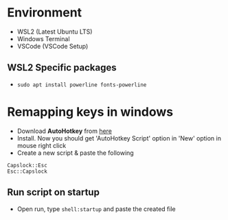 # Environment

* WSL2 (Latest Ubuntu LTS)
* Windows Terminal
* VSCode (VSCode Setup)

## WSL2 Specific packages
* `sudo apt install powerline fonts-powerline`


# Remapping keys in windows

* Download **AutoHotkey** from [here](https://www.autohotkey.com/)
* Install. Now you should get 'AutoHotkey Script' option in 'New' option in mouse right click
* Create a new script & paste the following
```
Capslock::Esc
Esc::Capslock
```

## Run script on startup

* Open run, type `shell:startup` and paste the created file
